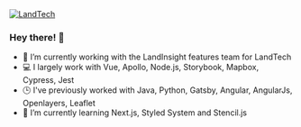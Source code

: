 <div>
          <a href="https://land.tech/">
            <img
              alt="LandTech"
              src="https://repository-images.githubusercontent.com/304360614/f1710800-0f02-11eb-964e-fad1ee9005f8"
            />
          </a>

</div>


### Hey there! 👋

- 🔭 I’m currently working with the LandInsight features team for LandTech
- 💻 I largely work with Vue, Apollo, Node.js, Storybook, Mapbox, Cypress, Jest
- 🕒 I've previously worked with Java, Python, Gatsby, Angular, AngularJs, Openlayers, Leaflet
- 🌱 I’m currently learning Next.js, Styled System and Stencil.js
<!--
**piemasters/piemasters** is a ✨ _special_ ✨ repository because its `README.md` (this file) appears on your GitHub profile.

Here are some ideas to get you started:

- 🔭 I’m currently working on ...
- 🌱 I’m currently learning ...
- 👯 I’m looking to collaborate on ...
- 🤔 I’m looking for help with ...
- 💬 Ask me about ...
- 📫 How to reach me: ...
- 😄 Pronouns: ...
- ⚡ Fun fact: ...
-->
